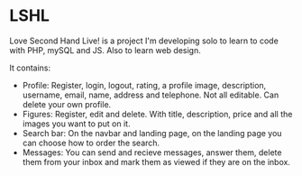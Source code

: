 # LSHL
Love Second Hand Live! is a project I'm developing solo to learn to code with PHP, mySQL and JS. Also to learn web design.

It contains:

  - Profile: Register, login, logout, rating, a profile image, description, username, email, name, address and telephone. Not all editable. Can delete your own profile.
  - Figures: Register, edit and delete. With title, description, price and all the images you want to put on it.
  - Search bar: On the navbar and landing page, on the landing page you can choose how to order the search.
  - Messages: You can send and recieve messages, answer them, delete them from your inbox and mark them as viewed if they are on the inbox.
  
